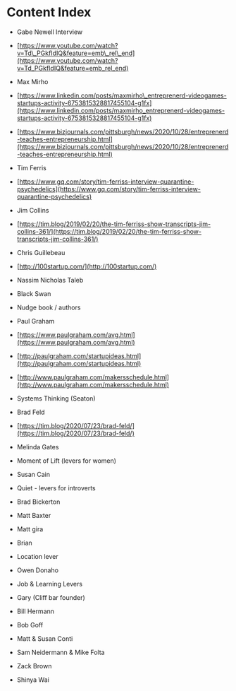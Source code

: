 # Content Index

-   Gabe Newell Interview

-   [https://www.youtube.com/watch?v=Td\_PGkfIdIQ&feature=emb\_rel\_end](https://www.youtube.com/watch?v=Td_PGkfIdIQ&feature=emb_rel_end)

-   Max Mirho

-   [https://www.linkedin.com/posts/maxmirho\_entreprenerd-videogames-startups-activity-6753815328817455104-g1fx](https://www.linkedin.com/posts/maxmirho_entreprenerd-videogames-startups-activity-6753815328817455104-g1fx)
-   [https://www.bizjournals.com/pittsburgh/news/2020/10/28/entreprenerd-teaches-entrepreneurship.html](https://www.bizjournals.com/pittsburgh/news/2020/10/28/entreprenerd-teaches-entrepreneurship.html)

-   Tim Ferris

-   [https://www.gq.com/story/tim-ferriss-interview-quarantine-psychedelics](https://www.gq.com/story/tim-ferriss-interview-quarantine-psychedelics)

-   Jim Collins

-   [https://tim.blog/2019/02/20/the-tim-ferriss-show-transcripts-jim-collins-361/](https://tim.blog/2019/02/20/the-tim-ferriss-show-transcripts-jim-collins-361/)

-   Chris Guillebeau

-   [http://100startup.com/](http://100startup.com/)

-   Nassim Nicholas Taleb

-   Black Swan

-   Nudge book / authors
-   Paul Graham 

-   [https://www.paulgraham.com/avg.html](https://www.paulgraham.com/avg.html)
-   [http://paulgraham.com/startupideas.html](http://paulgraham.com/startupideas.html)
-   [http://www.paulgraham.com/makersschedule.html](http://www.paulgraham.com/makersschedule.html)

-   Systems Thinking (Seaton)
-   Brad Feld

-   [https://tim.blog/2020/07/23/brad-feld/](https://tim.blog/2020/07/23/brad-feld/)

-   Melinda Gates

-   Moment of Lift (levers for women)

-   Susan Cain 

-   Quiet - levers for introverts

-   Brad Bickerton 
-   Matt Baxter 
-   Matt gira 
-   Brian 

-   Location lever

-   Owen Donaho

-   Job & Learning Levers

-   Gary (Cliff bar founder)
-   Bill Hermann
-   Bob Goff
-   Matt & Susan Conti
-   Sam Neidermann & Mike Folta
-   Zack Brown
-   Shinya Wai